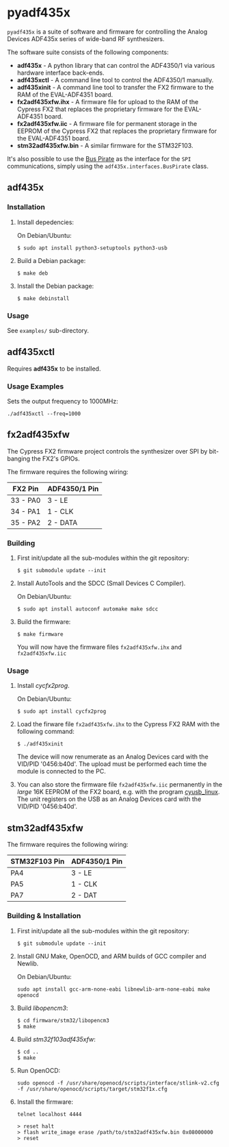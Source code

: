 pyadf435x
=========

`pyadf435x` is a suite of software and firmware for controlling the Analog
Devices ADF435x series of wide-band RF synthesizers.

The software suite consists of the following components:

* **adf435x** - A python library that can control the ADF4350/1 via various
  hardware interface back-ends.
* **adf435xctl** - A command line tool to control the ADF4350/1 manually.
* **adf435xinit** - A command line tool to transfer the FX2 firmware to the RAM of the EVAL-ADF4351 board.
* **fx2adf435xfw.ihx** - A firmware file for upload to the RAM of the Cypress FX2
  that replaces the proprietary firmware for the EVAL-ADF4351 board.
* **fx2adf435xfw.iic** - A firmware file for permanent storage in the EEPROM of the Cypress FX2
  that replaces the proprietary firmware for the EVAL-ADF4351 board.
* **stm32adf435xfw.bin**  - A similar firmware for the STM32F103.

It's also possible to use the [Bus Pirate](http://dangerousprototypes.com/docs/Bus_Pirate) as the interface for the ``SPI``
communications, simply using the ``adf435x.interfaces.BusPirate`` class.

adf435x
-------

### Installation

1. Install depedencies:

   On Debian/Ubuntu:
   ```
   $ sudo apt install python3-setuptools python3-usb
   ```

2. Build a Debian package:
   ```
   $ make deb
   ```

3. Install the Debian package:
   ```
   $ make debinstall
   ```

### Usage

See `examples/` sub-directory.

adf435xctl
----------

Requires **adf435x** to be installed.

### Usage Examples

Sets the output frequency to 1000MHz:

```
./adf435xctl --freq=1000
```

fx2adf435xfw
------------

The Cypress FX2 firmware project controls the synthesizer over SPI by
bit-banging the FX2's GPIOs.

The firmware requires the following wiring:

|  FX2 Pin  |  ADF4350/1 Pin  |
|  -------  |  -------------  |
|  33 - PA0 |  3 - LE         |
|  34 - PA1 |  1 - CLK        |
|  35 - PA2 |  2 - DATA       |

### Building

1. First init/update all the sub-modules within the git repository:
   ```
   $ git submodule update --init
   ```

2. Install AutoTools and the SDCC (Small Devices C Compiler).

   On Debian/Ubuntu:
   ```
   $ sudo apt install autoconf automake make sdcc
   ```

3. Build the firmware:
   ```
   $ make firmware
   ```
   You will now have the firmware files `fx2adf435xfw.ihx` and `fx2adf435xfw.iic`

### Usage

1. Install *cycfx2prog*.

   On Debian/Ubuntu:
   ```
   $ sudo apt install cycfx2prog
   ```

2. Load the firware file `fx2adf435xfw.ihx` to the Cypress FX2 RAM with the following command:
   ```
   $ ./adf435xinit
   ```
   The device will now renumerate as an Analog Devices card with the VID/PID '0456:b40d'.
   The upload must be performed each time the module is connected to the PC.

3. You can also store the firmware file `fx2adf435xfw.iic` permanently in the *large* 16K EEPROM
   of the FX2 board, e.g. with the program [cyusb_linux](https://github.com/Ho-Ro/cyusb_linux).
   The unit registers on the USB as an Analog Devices card with the VID/PID '0456:b40d'.

stm32adf435xfw
--------------

The firmware requires the following wiring:

|  STM32F103 Pin  |  ADF4350/1 Pin  |
|  -------------  |  -------------  |
|  PA4            |  3 - LE         |
|  PA5            |  1 - CLK        |
|  PA7            |  2 - DAT        |

### Building & Installation

1. First init/update all the sub-modules within the git repository:
   ```
   $ git submodule update --init
   ```

2. Install GNU Make, OpenOCD, and ARM builds of GCC compiler and Newlib.

   On Debian/Ubuntu:
   ```
   sudo apt install gcc-arm-none-eabi libnewlib-arm-none-eabi make openocd
   ```

3. Build *libopencm3*:
   ```
   $ cd firmware/stm32/libopencm3
   $ make
   ```

4. Build *stm32f103adf435xfw*:
   ```
   $ cd ..
   $ make
   ```

5. Run OpenOCD:
   ```
   sudo openocd -f /usr/share/openocd/scripts/interface/stlink-v2.cfg -f /usr/share/openocd/scripts/target/stm32f1x.cfg
   ```

6. Install the firmware:
   ```
   telnet localhost 4444

   > reset halt
   > flash write_image erase /path/to/stm32adf435xfw.bin 0x08000000
   > reset
   ```
